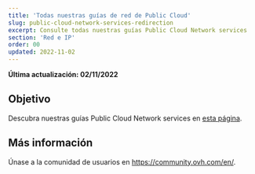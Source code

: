 ```yaml
---
title: 'Todas nuestras guías de red de Public Cloud'
slug: public-cloud-network-services-redirection
excerpt: Consulte todas nuestras guías Public Cloud Network services
section: 'Red e IP'
order: 00
updated: 2022-11-02
---
```


**Última actualización: 02/11/2022**

## Objetivo

Descubra nuestras guías Public Cloud Network services en [esta página](https://docs.ovh.com/es/publiccloud/network-services/).

## Más información

Únase a la comunidad de usuarios en <https://community.ovh.com/en/>.
